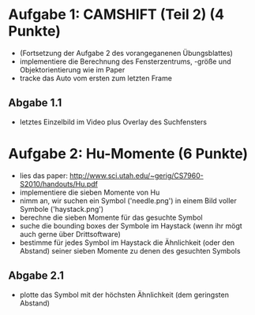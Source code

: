 # Aufgabe 1: CAMSHIFT (Teil 2) (4 Punkte)

* (Fortsetzung der Aufgabe 2 des vorangeganenen Übungsblattes)
* implementiere die Berechnung des Fensterzentrums, -größe und Objektorientierung wie im Paper
* tracke das Auto vom ersten zum letzten Frame
## Abgabe 1.1
* letztes Einzelbild im Video plus Overlay des Suchfensters

# Aufgabe 2: Hu-Momente (6 Punkte)

* lies das paper: http://www.sci.utah.edu/~gerig/CS7960-S2010/handouts/Hu.pdf
* implementiere die sieben Momente von Hu
* nimm an, wir suchen ein Symbol ('needle.png') in einem Bild voller Symbole ('haystack.png')
* berechne die sieben Momente für das gesuchte Symbol
* suche die bounding boxes der Symbole im Haystack (wenn ihr mögt auch gerne über Drittsoftware)
* bestimme für jedes Symbol im Haystack die Ähnlichkeit (oder den Abstand) seiner sieben Momente zu denen des gesuchten Symbols
## Abgabe 2.1
* plotte das Symbol mit der höchsten Ähnlichkeit (dem geringsten Abstand)
